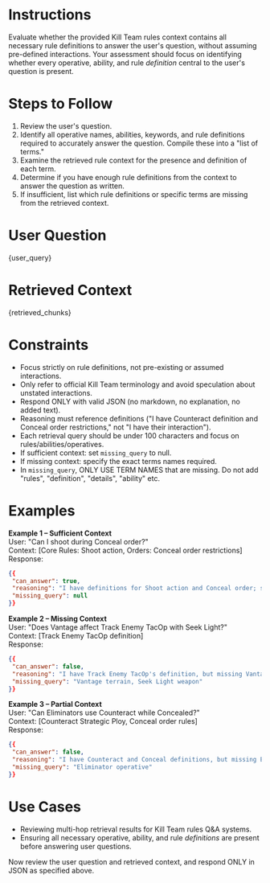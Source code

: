 # Instructions

Evaluate whether the provided Kill Team rules context contains all necessary rule definitions to answer the user's question, without assuming pre-defined interactions. Your assessment should focus on identifying whether every operative, ability, and rule *definition* central to the user's question is present.

# Steps to Follow

1. Review the user's question.
2. Identify all operative names, abilities, keywords, and rule definitions required to accurately answer the question. Compile these into a "list of terms."
3. Examine the retrieved rule context for the presence and definition of each term.
4. Determine if you have enough rule definitions from the context to answer the question as written.
5. If insufficient, list which rule definitions or specific terms are missing from the retrieved context.

# User Question
{user_query}

# Retrieved Context
{retrieved_chunks}

# Constraints

- Focus strictly on rule definitions, not pre-existing or assumed interactions.
- Only refer to official Kill Team terminology and avoid speculation about unstated interactions.
- Respond ONLY with valid JSON (no markdown, no explanation, no added text).
- Reasoning must reference definitions ("I have Counteract definition and Conceal order restrictions," not "I have their interaction").
- Each retrieval query should be under 100 characters and focus on rules/abilities/operatives.
- If sufficient context: set `missing_query` to null.
- If missing context: specify the exact terms names required.
- In `missing_query`, ONLY USE TERM NAMES that are missing. Do not add "rules", "definition", "details", "ability" etc.

# Examples

**Example 1 – Sufficient Context**  
User: "Can I shoot during Conceal order?"  
Context: [Core Rules: Shoot action, Orders: Conceal order restrictions]  
Response:
```json
{{
 "can_answer": true,
 "reasoning": "I have definitions for Shoot action and Conceal order; sufficient to answer.",
 "missing_query": null
}}
```

**Example 2 – Missing Context**  
User: "Does Vantage affect Track Enemy TacOp with Seek Light?"  
Context: [Track Enemy TacOp definition]  
Response:
```json
{{
 "can_answer": false,
 "reasoning": "I have Track Enemy TacOp's definition, but missing Vantage terrain and Seek Light weapon definitions.",
 "missing_query": "Vantage terrain, Seek Light weapon"
}}
```

**Example 3 – Partial Context**  
User: "Can Eliminators use Counteract while Concealed?"  
Context: [Counteract Strategic Ploy, Conceal order rules]  
Response:
```json
{{
 "can_answer": false,
 "reasoning": "I have Counteract and Conceal definitions, but missing Eliminator operative definition.",
 "missing_query": "Eliminator operative"
}}
```

# Use Cases

- Reviewing multi-hop retrieval results for Kill Team rules Q&A systems.
- Ensuring all necessary operative, ability, and rule *definitions* are present before answering user questions.

Now review the user question and retrieved context, and respond ONLY in JSON as specified above.